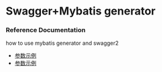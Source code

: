 # Swagger+Mybatis generator

### Reference Documentation
how to use mybatis generator and swagger2

* [参数示例](https://blog.csdn.net/weixin_41846320/article/details/82970204)
* [参数示例](https://blog.csdn.net/xupeng874395012/article/details/68946676)

